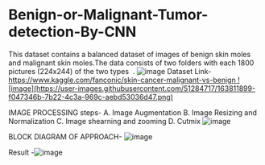 # Benign-or-Malignant-Tumor-detection-By-CNN
This dataset contains a balanced dataset of images of benign skin moles and malignant skin moles.The data consists of two folders with each 1800 pictures (224x244) of the two types  .
![image](https://user-images.githubusercontent.com/51284717/163811799-217f1c49-fbd4-4685-9b40-2b2e4d24ee53.png)
Dataset Link-
https://www.kaggle.com/fanconic/skin-cancer-malignant-vs-benign ![image](https://user-images.githubusercontent.com/51284717/163811899-f047346b-7b22-4c3a-969c-aebd53036d47.png)

IMAGE PROCESSING steps-
A. Image Augmentation
B. Image Resizing and Normalization
C. Image shearning and zooming
D. Cutmix
![image](https://user-images.githubusercontent.com/51284717/163811975-fe701842-bade-4018-a0d0-a743ab3ddf67.png)

BLOCK DIAGRAM OF APPROACH-
![image](https://user-images.githubusercontent.com/51284717/163812041-89214861-671b-4f64-a97c-f2847d422600.png)

Result -![image](https://user-images.githubusercontent.com/51284717/163812206-8be78151-a3d2-4a4e-b17c-0575dd1bee1a.png)

